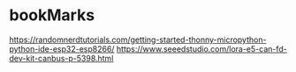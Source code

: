 # bookMarks

https://randomnerdtutorials.com/getting-started-thonny-micropython-python-ide-esp32-esp8266/
https://www.seeedstudio.com/lora-e5-can-fd-dev-kit-canbus-p-5398.html
